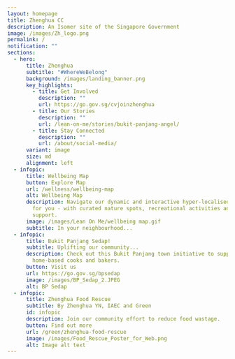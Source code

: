 ```yaml
---
layout: homepage
title: Zhenghua CC
description: An Isomer site of the Singapore Government
image: /images/Zh_logo.png
permalink: /
notification: ""
sections:
  - hero:
      title: Zhenghua
      subtitle: "#WhereWeBelong"
      background: /images/landing_banner.png
      key_highlights:
        - title: Get Involved
          description: ""
          url: https://go.gov.sg/cvjoinzhenghua
        - title: Our Stories
          description: ""
          url: /lean-on-me/stories/bukit-panjang-angel/
        - title: Stay Connected
          description: ""
          url: /about/social-media/
      variant: image
      size: md
      alignment: left
  - infopic:
      title: Wellbeing Map
      button: Explore Map
      url: /wellness/wellbeing-map
      alt: Wellbeing Map
      description: Navigate our dynamic and interactive hyper-localised map made just
        for you - with curated nature spots, recreational activities and local
        support.
      image: /images/Lean On Me/wellbeing map.gif
      subtitle: In your neighbourhood...
  - infopic:
      title: Bukit Panjang Sedap!
      subtitle: Uplifting our community...
      description: Check out this Bukit Panjang town initiative to support our
        home-based cooks and bakers.
      button: Visit us
      url: https://go.gov.sg/bpsedap
      image: /images/BP_Sedap_2.JPEG
      alt: BP Sedap
  - infopic:
      title: Zhenghua Food Rescue
      subtitle: By Zhenghua YN, IAEC and Green
      id: infopic
      description: Join our community effort to reduce food wastage.
      button: Find out more
      url: /green/zhenghua-food-rescue
      image: /images/Food_Rescue_Poster_for_Web.png
      alt: Image alt text
---
```

